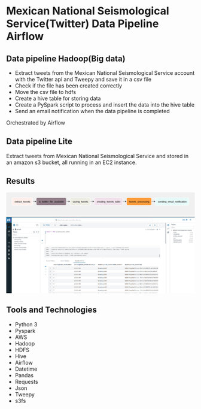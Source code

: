 # Mexican National Seismological Service(Twitter) Data Pipeline Airflow

## Data pipeline Hadoop(Big data)
* Extract tweets from the Mexican National Seismological Service account with the Twitter api and Tweepy and save it in a csv file
* Check if the file has been created correctly
* Move the csv file to hdfs
* Create a hive table for storing data
* Create a PySpark script to process and insert the data into the hive table
* Send an email notification when the data pipeline is completed

Orchestrated by Airflow
## Data pipeline Lite
Extract tweets from Mexican National Seismological Service and stored in  an amazon s3 bucket, all running in an EC2 instance.
## Results
![Dag](https://github.com/CAG9/Twitter-Data-Pipeline-Airflow/blob/main/Twitter-Pipeline-Hadoop/Dag.png)
![Hive table](https://github.com/CAG9/Twitter-Data-Pipeline-Airflow/blob/main/Twitter-Pipeline-Hadoop/Hive.png)


## Tools and Technologies
- Python 3
- Pyspark
- AWS
- Hadoop
- HDFS
- Hive
- Airflow
- Datetime
- Pandas
- Requests
- Json
- Tweepy
- s3fs

